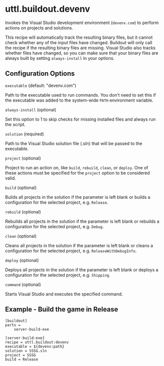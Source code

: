 # uttl.buildout.devenv

Invokes the Visual Studio development environment (`devenv.com`) to perform actions on projects and solutions.

This recipe will automatically track the resulting binary files, but it cannot check whether any of the input files have changed. Buildout will only call the recipe if the resulting binary files are missing. Visual Studio also tracks whether files have changed, so you can make sure that your binary files are always built by setting `always-install` in your options.

## Configuration Options

`executable` (default: "devenv.com")

Path to the executable used to run commands. You don't need to set this if the executable was added to the system-wide `PATH` environment variable.

`always-install` (optional)

Set this option to 1 to skip checks for missing installed files and always run the script.

`solution` (required)

Path to the Visual Studio solution file (.sln) that will be passed to the executable.

`project` (optional)

Project to run an action on, like `build`, `rebuild`, `clean`, or `deploy`. One of these actions must be specified for the `project` option to be considered valid.

`build` (optional)

Builds all projects in the solution if the parameter is left blank or builds a configuration for the selected project, e.g. `Release`.

`rebuild` (optional)

Rebuilds all projects in the solution if the parameter is left blank or rebuilds a configuration for the selected project, e.g. `Debug`.

`clean` (optional)

Cleans all projects in the solution if the parameter is left blank or cleans a configuration for the selected project, e.g. `ReleaseWithDebugInfo`.

`deploy` (optional)

Deploys all projects in  the solution if the parameter is left blank or deploys a configuration for the selected project, e.g. `Shipping`.

`command` (optional)

Starts Visual Studio and executes the specified command.

## Example - Build the game in Release

	[buildout]
	parts = 
		server-build-exe

	[server-build-exe]
	recipe = uttl.buildout:devenv
	executable = ${devenv:path}
	solution = SSSG.sln
	project = SSSG
	build = Release